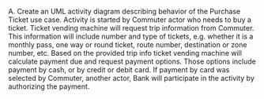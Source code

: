 A.	Create an UML activity diagram describing behavior of the Purchase Ticket use case. Activity is started by Commuter actor who needs to buy a ticket. Ticket vending machine will request trip information from Commuter. This information will include number and type of tickets, e.g. whether it is a monthly pass, one way or round ticket, route number, destination or zone number, etc. Based on the provided trip info ticket vending machine will calculate payment due and request payment options. Those options include payment by cash, or by credit or debit card. If payment by card was selected by Commuter, another actor, Bank will participate in the activity by authorizing the payment.
